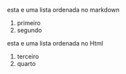 <!-- Primeira digitação -->
esta e uma lista ordenada no markdown
1. primeiro
2. segundo

<!-- Segunda digitação -->
<p>esta e uma lista ordenada no Html</p>

<ol>
<li>terceiro</li>
<li>quarto</li>
</ol>
